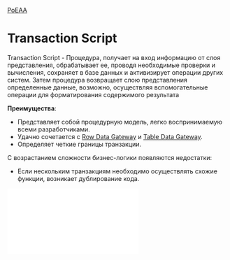 [PoEAA](../../PoEAA.md)

# Transaction Script

Transaction Script - Процедура, получает на вход информацию от слоя представления, обрабатывает ее, проводя необходимые проверки и вычисления, сохраняет в базе данных и активизирует операции других систем. Затем процедура возвращает слою представления определенные данные, возможно, осуществляя вспомогательные операции для форматирования содержимого результата

**Преимущества**:

- Представляет собой процедурную модель, легко воспринимаемую всеми разработчиками.
- Удачно сочетается с [Row Data Gateway](../../DataSource/RowDataGateway/RowDataGateway.md) и [Table Data Gateway](../../DataSource/TableDataGateway/TableDataGateway.md).
- Определяет четкие границы транзакции.

С возрастанием сложности бизнес-логики появляются недостатки:

- Если нескольким транзакциям необходимо осуществлять схожие функции, возникает дублирование кода.

![Task](../RevenueRecognition.md)
